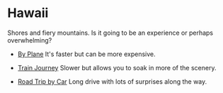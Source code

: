 # Hawaii
 Shores and fiery mountains. Is it going to be an experience or perhaps overwhelming?

* [By Plane](destination1.md) It's faster but can be more expensive.

* [Train Journey](destination1) Slower but allows you to soak in more of the scenery.

* [Road Trip by Car](destination1) Long drive with lots of surprises along the way.

